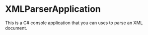# XMLParserApplication
This is a C# console application that you can uses to parse an XML document.

